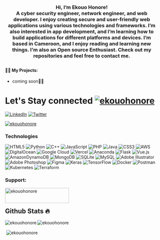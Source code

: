 <h3 align="center">Hi, I’m Ekouo Honore! <br> A cyber security engineer, network engineer, and web developer. I enjoy creating secure and user-friendly web applications using various technologies and frameworks. I’m also interested in app development, and I’m learning how to build applications for different platforms and devices. I’m based in Cameroon, and I enjoy reading and learning new things. I'm also an Open source Enthusiast. Check out my repositories and feel free to contact me. </h3>
<h2></h2>

<h4>👨‍💻 My Projects:</h4>

- coming soon🫠😁
<h2></h2>

# Let's Stay connected <a href="https://twitter.com/ekouohonore" target="blank"><img src="https://img.shields.io/twitter/follow/ekouohonore?logo=twitter&style=for-the-badge" alt="ekouohonore" /></a>

[![LinkedIn](https://img.shields.io/badge/LinkedIn-%230077B5.svg?logo=linkedin&logoColor=white)](https://linkedin.com/in/ekouohonore) [![Twitter](https://img.shields.io/badge/Twitter-%231DA1F2.svg?logo=Twitter&logoColor=white)](https://twitter.com/ekouohonore) 


<p align="left"> <a href="https://github.com/ryo-ma/github-profile-trophy"><img src="https://github-profile-trophy.vercel.app/?username=ekouohonore&row=1&theme=darkhub&margin-w=15&no-bg=true" alt="ekouohonore" /></a> </p>


<h3 align="left">Technologies</h3>

 ![HTML5](https://img.shields.io/badge/html5-%23E34F26.svg?style=for-the-badge&logo=html5&logoColor=white)  ![Python](https://img.shields.io/badge/python-3670A0?style=for-the-badge&logo=python&logoColor=ffdd54) ![C++](https://img.shields.io/badge/c++-%2300599C.svg?style=for-the-badge&logo=c%2B%2B&logoColor=white) ![JavaScript](https://img.shields.io/badge/javascript-%23323330.svg?style=for-the-badge&logo=javascript&logoColor=%23F7DF1E) ![PHP](https://img.shields.io/badge/php-%23777BB4.svg?style=for-the-badge&logo=php&logoColor=white) ![Java](https://img.shields.io/badge/java-%23ED8B00.svg?style=for-the-badge&logo=java&logoColor=white) ![CSS3](https://img.shields.io/badge/css3-%231572B6.svg?style=for-the-badge&logo=css3&logoColor=white) ![AWS](https://img.shields.io/badge/AWS-%23FF9900.svg?style=for-the-badge&logo=amazon-aws&logoColor=white) ![DigitalOcean](https://img.shields.io/badge/DigitalOcean-%230167ff.svg?style=for-the-badge&logo=digitalOcean&logoColor=white) ![Google Cloud](https://img.shields.io/badge/Google%20Cloud-%234285F4.svg?style=for-the-badge&logo=google-cloud&logoColor=white) ![Vercel](https://img.shields.io/badge/vercel-%23000000.svg?style=for-the-badge&logo=vercel&logoColor=white) ![
Anaconda](https://img.shields.io/badge/Anaconda-%2344A833.svg?style=for-the-badge&logo=anaconda&logoColor=white)  ![Flask](https://img.shields.io/badge/flask-%23000.svg?style=for-the-badge&logo=flask&logoColor=white) ![Vue.js](https://img.shields.io/badge/vuejs-%2335495e.svg?style=for-the-badge&logo=vuedotjs&logoColor=%234FC08D) ![AmazonDynamoDB](https://img.shields.io/badge/Amazon%20DynamoDB-4053D6?style=for-the-badge&logo=Amazon%20DynamoDB&logoColor=white) ![MongoDB](https://img.shields.io/badge/MongoDB-%234ea94b.svg?style=for-the-badge&logo=mongodb&logoColor=white) ![SQLite](https://img.shields.io/badge/sqlite-%2307405e.svg?style=for-the-badge&logo=sqlite&logoColor=white) ![MySQL](https://img.shields.io/badge/mysql-%2300f.svg?style=for-the-badge&logo=mysql&logoColor=white) ![Adobe Illustrator](https://img.shields.io/badge/adobeillustrator-%23FF9A00.svg?style=for-the-badge&logo=adobeillustrator&logoColor=white) ![Adobe Photoshop](https://img.shields.io/badge/adobephotoshop-%2331A8FF.svg?style=for-the-badge&logo=adobephotoshop&logoColor=white)	![Figma](https://img.shields.io/badge/figma-%23F24E1E.svg?style=for-the-badge&logo=figma&logoColor=white) ![Keras](https://img.shields.io/badge/Keras-%23D00000.svg?style=for-the-badge&logo=Keras&logoColor=white) ![TensorFlow](https://img.shields.io/badge/TensorFlow-%23FF6F00.svg?style=for-the-badge&logo=TensorFlow&logoColor=white) ![Docker](https://img.shields.io/badge/docker-%230db7ed.svg?style=for-the-badge&logo=docker&logoColor=white) ![Postman](https://img.shields.io/badge/Postman-FF6C37?style=for-the-badge&logo=postman&logoColor=white) ![Kubernetes](https://img.shields.io/badge/kubernetes-%23326ce5.svg?style=for-the-badge&logo=kubernetes&logoColor=white) ![Terraform](https://img.shields.io/badge/terraform-%235835CC.svg?style=for-the-badge&logo=terraform&logoColor=white)

<h3 align="left">Support:</h3>
<p><a href="https://www.buymeacoffee.com/ekouohonore"> <img align="left" src="https://cdn.buymeacoffee.com/buttons/v2/default-yellow.png" height="50" width="210" alt="ekouohonore" /></a></p><br><br>

## Github Stats 🔥

<p><img align="left" src="https://github-readme-stats.vercel.app/api/top-langs?username=ekouohonore&show_icons=true&locale=en&layout=compact&theme=cobalt" alt="ekouohonore" /></p>

<p><img align="center" src="https://github-readme-streak-stats.herokuapp.com?user=ekouohonore&theme=radical&date_format=j%20M%5B%20Y%5D&sideLabels=DDB225" alt="ekouohonore" /></p>

<p>&nbsp;<img align="center" src="https://github-readme-stats.vercel.app/api?username=ekouohonore&show_icons=true&locale=en&theme=tokyonight" alt="ekouohonore" /></
p>
